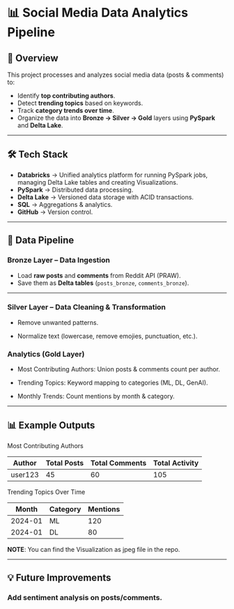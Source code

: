 # 📊 Social Media Data Analytics Pipeline

## 📌 Overview
This project processes and analyzes social media data (posts & comments) to:
- Identify **top contributing authors**.
- Detect **trending topics** based on keywords.
- Track **category trends over time**.
- Organize the data into **Bronze → Silver → Gold** layers using **PySpark** and **Delta Lake**.

---

## 🛠️ Tech Stack

- **Databricks** → Unified analytics platform for running PySpark jobs, managing Delta Lake tables and creating Visualizations.
- **PySpark** → Distributed data processing.
- **Delta Lake** → Versioned data storage with ACID transactions.
- **SQL** → Aggregations & analytics.
- **GitHub** → Version control.


---

## 🔄 Data Pipeline

### Bronze Layer – Data Ingestion

- Load **raw posts** and **comments** from Reddit API (PRAW).
- Save them as **Delta tables** (`posts_bronze`, `comments_bronze`).

---

### Silver Layer – Data Cleaning & Transformation

- Remove unwanted patterns.

- Normalize text (lowercase, remove emojies, punctuation, etc.).

### Analytics (Gold Layer)

- Most Contributing Authors: Union posts & comments count per author.

- Trending Topics: Keyword mapping to categories (ML, DL, GenAI).

- Monthly Trends: Count mentions by month & category.

---------------------------------------------------------------------------------------------------------------------------------------------------------------

## 📊 Example Outputs


Most Contributing Authors

| Author  | Total Posts | Total Comments | Total Activity |
| ------- | ----------- | -------------- | -------------- |
| user123 | 45          | 60             | 105            |


Trending Topics Over Time

| Month   | Category | Mentions |
| ------- | -------- | -------- |
| 2024-01 | ML       | 120      |
| 2024-01 | DL       | 80       |
 
**NOTE**: You can find the Visualization as jpeg file in the repo.

-----------------------------------------------------------


## 💡 Future Improvements

 ### Add sentiment analysis on posts/comments.


 
